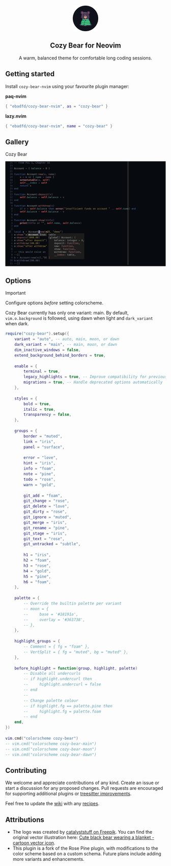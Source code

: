 <p align="center">
    <img src="https://raw.githubusercontent.com/ebadfd/cozy-bear-nvim/refs/heads/main/.github/icon.png" width="80" />
    <h2 align="center">Cozy Bear for Neovim</h2>
</p>

<p align="center">A warm, balanced theme for comfortable long coding sessions.</p>


## Getting started

Install `cozy-bear-nvim` using your favourite plugin manager:

**paq-nvim**

```lua
{ "ebadfd/cozy-bear-nvim", as = "cozy-bear" }
```

**lazy.nvim**

```lua
{ "ebadfd/cozy-bear-nvim", name = "cozy-bear" }
```

## Gallery

Cozy Bear

![Cozy Bear with Neovim](https://raw.githubusercontent.com/ebadfd/cozy-bear-nvim/refs/heads/main/.github/demo.png)


## Options

> [!IMPORTANT]
> Configure options _before_ setting colorscheme.

Cozy Bear currently has only one variant: main. By default, `vim.o.background` is followed, using dawn when light and `dark_variant` when dark.

```lua
require("cozy-bear").setup({
    variant = "auto", -- auto, main, moon, or dawn
    dark_variant = "main", -- main, moon, or dawn
    dim_inactive_windows = false,
    extend_background_behind_borders = true,

    enable = {
        terminal = true,
        legacy_highlights = true, -- Improve compatibility for previous versions of Neovim
        migrations = true, -- Handle deprecated options automatically
    },

    styles = {
        bold = true,
        italic = true,
        transparency = false,
    },

    groups = {
        border = "muted",
        link = "iris",
        panel = "surface",

        error = "love",
        hint = "iris",
        info = "foam",
        note = "pine",
        todo = "rose",
        warn = "gold",

        git_add = "foam",
        git_change = "rose",
        git_delete = "love",
        git_dirty = "rose",
        git_ignore = "muted",
        git_merge = "iris",
        git_rename = "pine",
        git_stage = "iris",
        git_text = "rose",
        git_untracked = "subtle",

        h1 = "iris",
        h2 = "foam",
        h3 = "rose",
        h4 = "gold",
        h5 = "pine",
        h6 = "foam",
    },

    palette = {
        -- Override the builtin palette per variant
        -- moon = {
        --     base = '#18191a',
        --     overlay = '#363738',
        -- },
    },

    highlight_groups = {
        -- Comment = { fg = "foam" },
        -- VertSplit = { fg = "muted", bg = "muted" },
    },

    before_highlight = function(group, highlight, palette)
        -- Disable all undercurls
        -- if highlight.undercurl then
        --     highlight.undercurl = false
        -- end
        --
        -- Change palette colour
        -- if highlight.fg == palette.pine then
        --     highlight.fg = palette.foam
        -- end
    end,
})

vim.cmd("colorscheme cozy-bear")
-- vim.cmd("colorscheme cozy-bear-main")
-- vim.cmd("colorscheme cozy-bear-moon")
-- vim.cmd("colorscheme cozy-bear-dawn")
```

## Contributing

We welcome and appreciate contributions of any kind. Create an issue or start a discussion for any proposed changes. Pull requests are encouraged for supporting additional plugins or [treesitter improvements](https://github.com/nvim-treesitter/nvim-treesitter/blob/master/CONTRIBUTING.md#highlights).

Feel free to update the [wiki](https://github.com/cozy-bear/neovim/wiki/) with any [recipes](https://github.com/cozy-bear/neovim/wiki/Recipes).



## Attributions

- The logo was created by [catalyststuff on Freepik](https://www.freepik.com/author/catalyststuff). You can find the original vector illustration here: [Cute black bear wearing a blanket - cartoon vector icon](https://www.freepik.com/free-vector/cute-black-bear-wearing-blanket-cartoon-vector-icon-illustration-animal-nature-icon-isolated-flat_54077784.htm#fromView=keyword&page=1&position=0&uuid=d38e0a98-1386-48f1-ba16-606742f33063).
- This plugin is a fork of the Rose Pine plugin, with modifications to the color scheme based on a custom schema. Future plans include adding more variants and enhancements.

